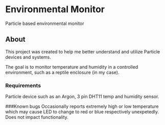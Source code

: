 # Environmental Monitor
Particle based environmental monitor

## About
This project was created to help me better understand and utilize Particle devices and systems.

The goal is to monitor temperature and humidity in a controlled environment, such as a reptile enclosure (in my case).

### Requirements
Particle device such as an Argon, 3 pin DHT11 temp and humidity sensor.

###Known bugs
Occasionally reports extremely high or low temperature which may cause LED to change to red or blue respectively unexpetedly.  Does not impact functionality.